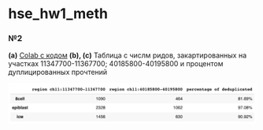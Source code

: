 # hse_hw1_meth

### №2
**(a)** [Colab с кодом](https://colab.research.google.com/drive/1QuP74Ola371aS37arV9O7BzrYBJgOFRI?usp=sharing)
**(b), (c)** Таблица с числм ридов, закартированных на участках 11347700-11367700; 40185800-40195800 и процентом дуплицированных прочтений<br>

![](https://github.com/ulvivl/hse_hw1_meth/blob/main/img/table.png)

